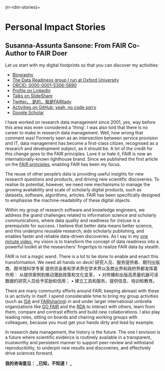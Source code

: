 (rr-rdm-stories)=
# Personal Impact Stories

## Susanna-Assunta Sansone: From FAIR Co-Author to FAIR Doer

Let us start with my digital footprints so that you can discover my activities:

- [Biography](https://www.eng.ox.ac.uk/people/susanna-assunta-sansone)
- [The Data Readiness group I run at Oxford University](https://sansonegroup.eng.ox.ac.uk)
- [ORCID: 0000-0001-5306-5690](https://orcid.org/0000-0001-5306-5690)
- [Profile on LinkedIn](https://uk.linkedin.com/in/sasansone)
- [Talks on SlideShare](https://www.slideshare.net/SusannaSansone)
- [Twitter。 是的，我是FAIRlady](https://twitter.com/SusannaASansone)
- [Activities on GitHub; yeah, no code sorry](https://github.com/SusannaSansone)
- [Google Scholar](https://scholar.google.co.uk/citations?user=gfJ8wsIAAAAJ&hl=en)

I have worked on research data management since 2001, yes, way before this area was even considered a 'thing'. I was also told that there is no career to make in research data management. Well, how wrong that comment was! Formerly seen as an intersection between service provision and IT, data management has become a first-class citizen, recognised as a research and development subject, as it should be. A lot of the credit for this change goes to the FAIR principles. Love it or hate it, FAIR is now an internationally-known lighthouse brand. Since we published the first article on the [FAIR principles](https://doi.org/10.1038/sdata.2016.18), enabling FAIR has been my focus.

The reuse of other people’s data is providing useful insights for new research questions and products, and driving new scientific discoveries. To realise its potential, however, we need new mechanisms to manage the growing availability and scale of scholarly digital products, such as datasets, software, algorithms, articles. FAIR has been specifically designed to emphasise the machine-readability of these digital objects.

Within my group of research software and knowledge engineers, we address the grand challenges related to information science and scholarly communications, where data quality and readiness for (re)use is a prerequisite for success. I believe that better data means better science, and this underpins reusable research, aids scholarly publishing, and enables faster and reliable data-driven discoveries. As I say in my [one minute video](https://youtu.be/3VDw7XIulIk), my vision is to transform the concept of data readiness into a powerful toolkit at the researchers’ fingertips to realize FAIR data by stealth.

FAIR is not a magic wand. There is a lot to be done to enable and enact this transformation. We need all hands on deck! 研究人员、服务提供者、期刊出版商、图书馆科学专家 提供资金者和学术界在学术界以及商业界和政府界都发挥着作用： 从提供案例到推动激励政策和文化变革， • 对传播和出版高质量机器可读数据的研究人员给予奖励和信用； • 建立工具和服务，提供信息、培训和教育。

There are many community efforts around FAIR; keeping abreast with these is an activity in itself. I spend considerable time to bring my group activities (such as [ISA](https://isa-tools.org) and [FAIRsharing](https://fairsharing.org)) in and under larger international umbrella organizations like [GO FAIR](https://www.go-fair.org/implementation-networks/overview/fair-strepo) and the [RDA](http://dx.doi.org/10.15497/RDA00030) to interact with others, learn from them, compare and contrast efforts and build new collaborations. I also play leading roles, sitting on boards and chairing working groups with colleagues, because you must get your hands dirty and lead by example.

In research data management, the history is the future. The one I envision is a future where scientific evidence is routinely available in a transparent, trustworthy and persistent manner to support peer-review and withstand reproducibility, to underpin new results and discoveries, and effectively drive sciences forward.

**我的咨询意见： _已知，不知道！ _**
